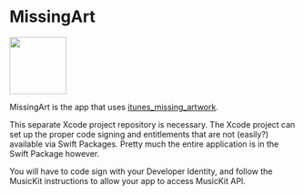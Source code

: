 # MissingArt
<img src="https://raw.github.com/bolsinga/MissingArt/main/MissingArt/Assets.xcassets/AppIcon.appiconset/Icon.png" width="100">

MissingArt is the app that uses [itunes_missing_artwork](https://github.com/bolsinga/itunes_missing_artwork).

This separate Xcode project repository is necessary. The Xcode project can set up the proper code signing and entitlements that are not (easily?) available via Swift Packages. Pretty much the entire application is in the Swift Package however.

You will have to code sign with your Developer Identity, and follow the MusicKit instructions to allow your app to access MusicKit API.
